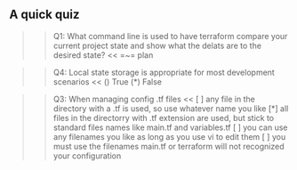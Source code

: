 
## A quick quiz

>>Q1: What command line is used to have terraform compare your current project state and show what the delats are to the desired state? <<
=~= plan

>>Q4: Local state storage is appropriate for most development scenarios <<
() True
(*) False

>>Q3: When managing config .tf files <<
[ ] any file in the directory with a .tf is used, so use whatever name you like
[*] all files in the directorry with .tf extension are used, but stick to standard files names like main.tf and variables.tf
[ ] you can use any filenames you like as long as you use vi to edit them
[ ] you must use the filenames main.tf or terraform will not recognized your configuration 
